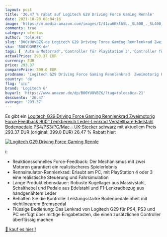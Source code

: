 ```yaml
---
layout: post
title: '26.47 % rabat auf Logitech G29 Driving Force Gaming Rennle'
date: 2021-10-28 08:04:16
image: 'https://m.media-amazon.com/images/I/41za6KklhSL._SL500_._SL400_.jpg'
comments: true
category: ofertas
author: 'tole.es'
slug: 'B00YUOVBZK-de Logitech G29 Driving Force Gaming Rennlenkrad Zweimotorig...'
sku: 'B00YUOVBZK-de'
tags: [ 'Auto & Motorrad','Controller für PlayStation 3','Controller für PlayStation 4','Ersatz-, Tuning- & Verschleißteile','Games','Games, Hardware & Zubehör für PC','Innenausstattung','Lenkräder','Lenkräder & Lenkradnaben','PC-Gamecontroller','PlayStation 3','PlayStation 4','Veraltete Systeme & Micro-Konsolen','Veraltete Systeme: PlayStation','Zubehör für PC','Zubehör für PlayStation 4','Zubehör für Playstation 3','logitech g', ]
actualPrice: 293.37 EUR
currency: EUR
price: 293.37
comparePrice: 399.0 EUR
prodname: 'Logitech G29 Driving Force Gaming Rennlenkrad  Zweimotorig Force Feedback  900° Lenkbereich  Leder-Lenkrad  Verstellbare Edelstahl Bodenpedale  PS4/PS3/PC/Mac - UK-Stecker  schwarz'
country: 'de'
flag: '🇩🇪'
brand: 'Logitech G'
buyurl: 'https://www.amazon.de/dp/B00YUOVBZK/?tag=tolees0ca-21'
descuento: '26.47'
average: '293.37'
---
```


Es gibt ein [Logitech G29 Driving Force Gaming Rennlenkrad  Zweimotorig Force Feedback  900° Lenkbereich  Leder-Lenkrad  Verstellbare Edelstahl Bodenpedale  PS4/PS3/PC/Mac - UK-Stecker  schwarz](https://www.amazon.de/dp/B00YUOVBZK/?tag=tolees0ca-21) mit aktuellem Preis 293.37 EUR (original: 399.0 EUR) 26.47 % Rabatt hier:

[![Logitech G29 Driving Force Gaming Rennle](https://m.media-amazon.com/images/I/41za6KklhSL._SL500_._SL400_.jpg)](https://www.amazon.de/dp/B00YUOVBZK/?tag=tolees0ca-21)

ℹ️:

- Reaktionsschnelles Force-Feedback: Der Mechanismus mit zwei Motoren garantiert ein realistischeres Spielerlebnis
- Rennsimulator-Rennlenkrad: Erlaubt am PC, mit PlayStation 4 oder 3 eine realistische Steuerung und Fahrsimulation
- Lange Produktlebensdauer: Robuste Kugellager aus Massivstahl, Schalthebel und Pedale aus Edelstahl und F1-Lenkradbezug aus handgenähtem Leder
- Behalten Sie die Kontrolle: Leistungsstarke Bodenpedaleinheit mit nichtlinearem Bremspedal
- Flüssige Bedienung: Das Lenkrad von Logitech G29 für PS4, PS3 und PC verfügt über mittige Eingabetasten, die einen zusätzlichen Controller überflüssig machen

[🛒 kauf es hier!!](https://www.amazon.de/dp/B00YUOVBZK/?tag=tolees0ca-21)
